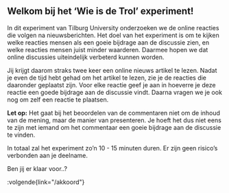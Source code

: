 ## Welkom bij het ‘Wie is de Trol’ experiment!

In dit experiment van Tilburg University onderzoeken we de online reacties die volgen na nieuwsberichten. Het doel van het experiment is om te kijken welke reacties mensen als een goeie bijdrage aan de discussie zien, en welke reacties mensen juist minder waarderen. Daarmee hopen we dat online discussies uiteindelijk verbeterd kunnen worden.

Jij krijgt daarom straks twee keer een online nieuws artikel te lezen. Nadat je even de tijd hebt gehad om het artikel te lezen, zie je de reacties die daaronder geplaatst zijn. Voor elke reactie geef je aan in hoeverre je deze reactie een goede bijdrage aan de discussie vindt. Daarna vragen we je ook nog om zelf een reactie te plaatsen. 

**Let op:** Het gaat bij het beoordelen van de commentaren niet om de inhoud van de mening, maar de manier van presenteren. Je hoeft het dus niet eens te zijn met iemand om het commentaar een goeie bijdrage aan de discussie te vinden.

In totaal zal het experiment zo’n 10 - 15 minuten duren. Er zijn geen risico’s verbonden aan je deelname.

Ben jij er klaar voor..?


:volgende{link="/akkoord"}
